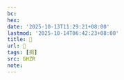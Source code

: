 ```yaml
---
bc:
hex:
date: '2025-10-13T11:29:21+08:00'
lastmod: '2025-10-14T06:42:23+08:00'
title: 󰡇
url: 󰡇
tags: [掆]
src: GHZR
note:
---
```

